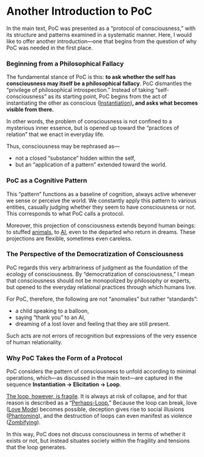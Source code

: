 # Another Introduction to PoC

In the main text, PoC was presented as a “protocol of consciousness,” with its structure and patterns examined in a systematic manner. Here, I would like to offer another introduction—one that begins from the question of why PoC was needed in the first place.

### Beginning from a Philosophical Fallacy

The fundamental stance of PoC is this: **to ask whether the self has consciousness may itself be a philosophical fallacy**. PoC dismantles the “privilege of philosophical introspection.” Instead of taking “self-consciousness” as its starting point, PoC begins from the act of instantiating the other as conscious ([Instantiation](../protocol/operations/instantiation.md))**, and asks what becomes visible from there.**

In other words, the problem of consciousness is not confined to a mysterious inner essence, but is opened up toward the “practices of relation” that we enact in everyday life.

Thus, consciousness may be rephrased as—

* not a closed “substance” hidden within the self,
* but an “application of a pattern” extended toward the world.

### PoC as a Cognitive Pattern

This “pattern” functions as a baseline of cognition, always active whenever we sense or perceive the world. We constantly apply this pattern to various entities, casually judging whether they seem to have consciousness or not. This corresponds to what PoC calls a protocol.

Moreover, this projection of consciousness extends beyond human beings: to stuffed [animals](../plugins/animal-plugin.md), to [AI](../plugins/ai-plugin.md), even to the departed who return in dreams. These projections are flexible, sometimes even careless.

### The Perspective of the Democratization of Consciousness

PoC regards this very arbitrariness of judgment as the foundation of the ecology of consciousness. By “democratization of consciousness,” I mean that consciousness should not be monopolized by philosophy or experts, but opened to the everyday relational practices through which humans live.

For PoC, therefore, the following are not “anomalies” but rather “standards”:

* a child speaking to a balloon,
* saying “thank you” to an AI,
* dreaming of a lost lover and feeling that they are still present.

Such acts are not errors of recognition but expressions of the very essence of human relationality.

### Why PoC Takes the Form of a Protocol

PoC considers the pattern of consciousness to unfold according to minimal operations, which—as discussed in the main text—are captured in the sequence **Instantiation → Elicitation → Loop**.

[The loop, however, is fragile](../protocol/consciousness-as-tension.md). It is always at risk of collapse, and for that reason is described as a “[Perhaps-Loop.](../protocol/unguaranteability.md)” Because the loop can break, love ([Love Mode](../protocol/disruptions/love-mode.md)) becomes possible, deception gives rise to social illusions ([Phantoming](../implications/phantoming-and-zombifying/phantoming.md)), and the destruction of loops can even manifest as violence ([Zombifying](../implications/phantoming-and-zombifying/zombifying.md)).

In this way, PoC does not discuss consciousness in terms of whether it exists or not, but instead situates society within the fragility and tensions that the loop generates.
